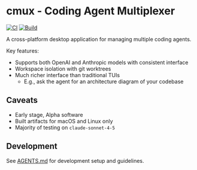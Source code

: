 # cmux - Coding Agent Multiplexer

[![CI](https://github.com/coder/cmux/actions/workflows/ci.yml/badge.svg)](https://github.com/coder/cmux/actions/workflows/ci.yml)
[![Build](https://github.com/coder/cmux/actions/workflows/build.yml/badge.svg)](https://github.com/coder/cmux/actions/workflows/build.yml)

A cross-platform desktop application for managing multiple coding agents.

Key features:
- Supports both OpenAI and Anthropic models with consistent interface
- Workspace isolation with git worktrees
- Much richer interface than traditional TUIs
  - E.g., ask the agent for an architecture diagram of your codebase

## Caveats

- Early stage, Alpha software
- Built artifacts for macOS and Linux only
- Majority of testing on `claude-sonnet-4-5`

## Development

See [AGENTS.md](./AGENTS.md) for development setup and guidelines.
